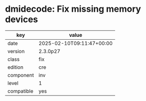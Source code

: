 [//]: # (werk v2)
# dmidecode: Fix missing memory devices

key        | value
---------- | ---
date       | 2025-02-10T09:11:47+00:00
version    | 2.3.0p27
class      | fix
edition    | cre
component  | inv
level      | 1
compatible | yes


